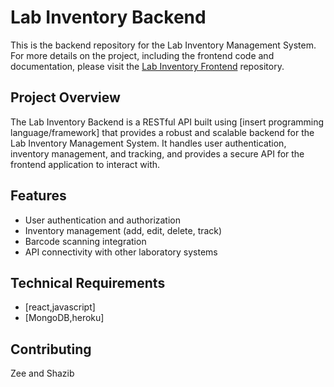 # Lab Inventory Backend
This is the backend repository for the Lab Inventory Management System. For more details on the project, including the frontend code and documentation, please visit the [Lab Inventory Frontend](https://github.com/your-username/lab-inventory-frontend) repository.

## Project Overview
The Lab Inventory Backend is a RESTful API built using [insert programming language/framework] that provides a robust and scalable backend for the Lab Inventory Management System. It handles user authentication, inventory management, and tracking, and provides a secure API for the frontend application to interact with.

## Features
* User authentication and authorization
* Inventory management (add, edit, delete, track)
* Barcode scanning integration
* API connectivity with other laboratory systems

## Technical Requirements
* [react,javascript]
* [MongoDB,heroku]


## Contributing
Zee and Shazib

